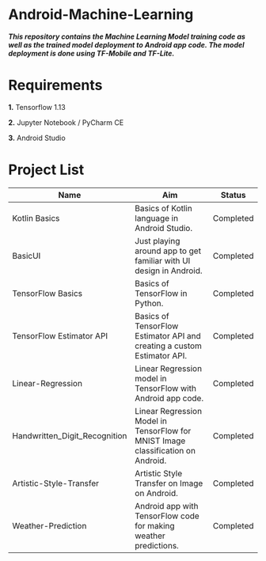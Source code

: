 # Android-Machine-Learning

***This repository contains the Machine Learning Model training code as well as the trained model deployment to Android app code. The model deployment is done using TF-Mobile and TF-Lite.***

# Requirements

**1.** Tensorflow 1.13

**2.** Jupyter Notebook / PyCharm CE

**3.** Android Studio

# Project List

|     Name      |                                   Aim                                  |       Status        |
| ------------- | ---------------------------------------------------------------------- | ------------------- |
| Kotlin Basics | Basics of Kotlin language in Android Studio.                           |      Completed      |
|    BasicUI    | Just playing around app to get familiar with UI design in Android.     |      Completed      |
| TensorFlow Basics | Basics of TensorFlow in Python.                                    |      Completed      |
| TensorFlow Estimator API | Basics of TensorFlow Estimator API and creating a custom Estimator API. | Completed |
| Linear-Regression | Linear Regression model in TensorFlow with Android app code.       |      Completed      |
| Handwritten_Digit_Recognition | Linear Regression Model in TensorFlow for MNIST Image classification on Android. | Completed |
| Artistic-Style-Transfer | Artistic Style Transfer on Image on Android.                 |       Completed     |
| Weather-Prediction | Android app with TensorFlow code for making weather predictions.  |       Completed     |
